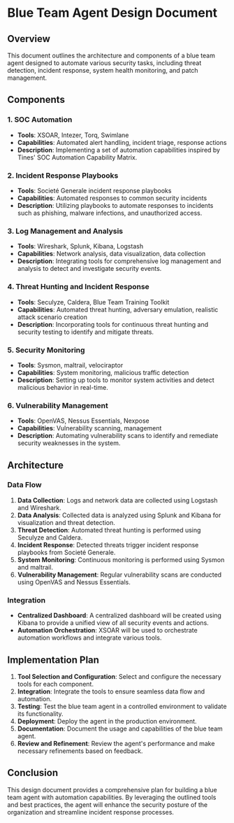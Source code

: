 # Blue Team Agent Design Document

## Overview
This document outlines the architecture and components of a blue team agent designed to automate various security tasks, including threat detection, incident response, system health monitoring, and patch management.

## Components

### 1. SOC Automation
- **Tools**: XSOAR, Intezer, Torq, Swimlane
- **Capabilities**: Automated alert handling, incident triage, response actions
- **Description**: Implementing a set of automation capabilities inspired by Tines' SOC Automation Capability Matrix.

### 2. Incident Response Playbooks
- **Tools**: Societé Generale incident response playbooks
- **Capabilities**: Automated responses to common security incidents
- **Description**: Utilizing playbooks to automate responses to incidents such as phishing, malware infections, and unauthorized access.

### 3. Log Management and Analysis
- **Tools**: Wireshark, Splunk, Kibana, Logstash
- **Capabilities**: Network analysis, data visualization, data collection
- **Description**: Integrating tools for comprehensive log management and analysis to detect and investigate security events.

### 4. Threat Hunting and Incident Response
- **Tools**: Seculyze, Caldera, Blue Team Training Toolkit
- **Capabilities**: Automated threat hunting, adversary emulation, realistic attack scenario creation
- **Description**: Incorporating tools for continuous threat hunting and security testing to identify and mitigate threats.

### 5. Security Monitoring
- **Tools**: Sysmon, maltrail, velociraptor
- **Capabilities**: System monitoring, malicious traffic detection
- **Description**: Setting up tools to monitor system activities and detect malicious behavior in real-time.

### 6. Vulnerability Management
- **Tools**: OpenVAS, Nessus Essentials, Nexpose
- **Capabilities**: Vulnerability scanning, management
- **Description**: Automating vulnerability scans to identify and remediate security weaknesses in the system.

## Architecture

### Data Flow
1. **Data Collection**: Logs and network data are collected using Logstash and Wireshark.
2. **Data Analysis**: Collected data is analyzed using Splunk and Kibana for visualization and threat detection.
3. **Threat Detection**: Automated threat hunting is performed using Seculyze and Caldera.
4. **Incident Response**: Detected threats trigger incident response playbooks from Societé Generale.
5. **System Monitoring**: Continuous monitoring is performed using Sysmon and maltrail.
6. **Vulnerability Management**: Regular vulnerability scans are conducted using OpenVAS and Nessus Essentials.

### Integration
- **Centralized Dashboard**: A centralized dashboard will be created using Kibana to provide a unified view of all security events and actions.
- **Automation Orchestration**: XSOAR will be used to orchestrate automation workflows and integrate various tools.

## Implementation Plan
1. **Tool Selection and Configuration**: Select and configure the necessary tools for each component.
2. **Integration**: Integrate the tools to ensure seamless data flow and automation.
3. **Testing**: Test the blue team agent in a controlled environment to validate its functionality.
4. **Deployment**: Deploy the agent in the production environment.
5. **Documentation**: Document the usage and capabilities of the blue team agent.
6. **Review and Refinement**: Review the agent's performance and make necessary refinements based on feedback.

## Conclusion
This design document provides a comprehensive plan for building a blue team agent with automation capabilities. By leveraging the outlined tools and best practices, the agent will enhance the security posture of the organization and streamline incident response processes.
